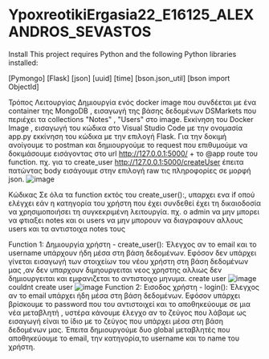 # YpoxreotikiErgasia22_E16125_ALEXANDROS_SEVASTOS
Install
This project requires Python and the following Python libraries installed:

[Pymongo]
[Flask]
[json]
[uuid]
[time]
[bson.json_util]
[bson import ObjectId]


Τρόπος Λειτουργίας
Δημιουργία ενός docker image που συνδέεται με ένα container της MongoDB , εισαγωγή της βάσης δεδομένων DSMarkets που περιέχει τα collections "Notes" , "Users" στο image.
Εκκίνηση του Docker Image , εισαγωγή του κώδικα στο Visual Studio Code με την ονομασία app.py εκκίνηση του κώδικα με την επιλογή Flask.
Για την δοκιμή ανοίγουμε το postman και δημιουργούμε το request που επιθυμούμε να δοκιμάσουμε εισάγοντας στο url http://127.0.0.1:5000/ + το @app route του function. πχ. για το create_user http://127.0.0.1:5000/createUser έπειτα πατώντας body εισάγουμε στην επιλογή raw τις πληροφορίες σε μορφή json.
![image](https://user-images.githubusercontent.com/62871935/177761362-e8408b1d-416a-4e8b-b81e-1e02ba21391a.png)

Κώδικας
Σε όλα τα function εκτός του create_user():, υπαρχει ενα if οπού ελέγχει εάν η κατηγορία του χρήστη που έχει συνδεθεί έχει τη δικαιοδοσία να χρησιμοποιήσει τη συγκεκριμένη λειτουργία. πχ. ο admin να μην μπορει να φτιαξει notes και οι users να μην μπορουν να διαγραφουν αλλους users και τα αντιστοιχα notes τους

Function 1: Δημιουργία χρήστη - create_user():
Έλεγχος αν το email και το username υπάρχουν ήδη μέσα στη βάση δεδομένων. Εφόσον δεν υπάρχει γίνεται εισαγωγή των στοιχείων του νέου χρήστη στη βάση δεδομένων μας ,αν δεν υπαρχουν διμηουργειται νεος χρηστης αλλιως δεν δημιουργειται και εμφανιζεται το αντιστοιχο μηνυμα. 
create user
![image](https://user-images.githubusercontent.com/62871935/177762803-d8ccc4b2-5408-426c-9d72-a38afa6bc936.png)
couldnt create user
![image](https://user-images.githubusercontent.com/62871935/177762907-96ff6006-a848-4832-a99e-027138619d6b.png)
Function 2: Εισοδος χρήστη - login():
Έλεγχος αν το email υπάρχει ήδη μέσα στη βάση δεδομένων. Εφόσον υπάρχει βρίσκουμε το password που του αντιστοιχεί και το αποθηκεύουμε σε μια νέα μεταβλητή , υστέρα κάνουμε έλεγχο αν το ζεύγος που λάβαμε ως εισαγωγή είναι το ίδιο με το ζεύγος που υπάρχει μέσα στη βάση δεδομένων μας. Έπειτα δημιουργούμε  δυο global μεταβλητές που αποθηκεύουμε το email, την κατηγορία,το username και το name του χρήστη.


